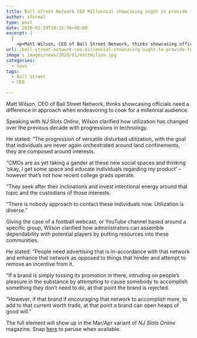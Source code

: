 ```yaml
---
title: Ball Street Network CEO Millennial showcasing ought to provide food for various consumption
author: xforeal 
type: post
date: 2020-01-29T10:15:56+00:00
excerpt: |
  |
    <p>Matt Wilson, CEO of Ball Street Network, thinks showcasing officials need a difference in approach when endeavoring to cook for a millennial audience </p>
url: /ball-street-network-ceo-millennial-showcasing-ought-to-provide-food-for-various-consumption/
image : images/news/2020/01/mattWilson.jpg
categories:
  - news
tags:
  - Ball Street
  - CEO

---
```

Matt Wilson, CEO of Ball Street Network, thinks showcasing officials need a difference in approach when endeavoring to cook for a millennial audience.

Speaking with _NJ Slots Online_, Wilson clarified how utilization has changed over the previous decade with progressions in technology.

He stated: “The progression of versatile disturbed utilization, with the goal that individuals are never again orchestrated around land confinements, they are composed around interests.

“CMOs are as yet taking a gander at these new social spaces and thinking ‘okay, I get some space and educate individuals regarding my product’ – however that’s not how recent college grads operate.

“They seek after their inclinations and invest intentional energy around that topic and the custodians of those interests.

“There is nobody approach to contact these individuals now. Utilization is diverse.”

Giving the case of a football webcast, or YouTube channel based around a specific group, Wilson clarified how administrators can assemble dependability with potential players by putting resources into these communities.

He stated: “People need advertising that is in-accordance with that network and enhance that network as opposed to things that hinder and attempt to remove an incentive from it.

“If a brand is simply tossing its promotion in there, intruding on people’s pleasure in the substance by attempting to cause somebody to accomplish something they don’t need to do, at that point the brand is rejected.

“However, if that brand if encouraging that network to accomplish more, to add to that current worth trade, at that point a brand can open heaps of good will.”

The full element will show up in the Mar/Apr variant of _NJ Slots Online_ magazine. Snap [here][1] to peruse when available.

 [1]: #